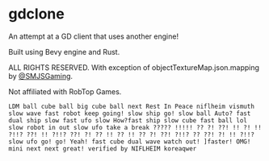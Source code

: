# gdclone

An attempt at a GD client that uses another engine!

Built using Bevy engine and Rust.

ALL RIGHTS RESERVED. With exception of objectTextureMap.json.mapping by [@SMJSGaming](https://github.com/SMJSGaming).

Not affiliated with RobTop Games.

```
LDM ball cube ball big cube ball next Rest In Peace niflheim vismuth slow wave fast robot keep going! slow ship go! slow ball Auto? fast dual ship slow fast ufo slow How?fast ship slow cube fast ball lol slow robot in out slow ufo take a break ????? !!!!! ?? ?! ??! !! ?! !! ?!!? ??! !! ?!!? ??! ?! ?? !! ?? !! ?? ?! ??! ?!!? ?? ??! ?! !! ?!!? slow ufo go! go! Yeah! fast cube dual wave watch out! ]faster! OMG! mini next next great! verified by NIFLHEIM koreaqwer
```
